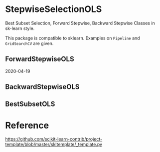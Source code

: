 # StepwiseSelectionOLS
Best Subset Selection, Forward Stepwise, Backward Stepwise Classes in sk-learn style.

This package is compatible to sklearn. Examples on `Pipeline` and `GridSearchCV` are given.

## ForwardStepwiseOLS

2020-04-19

## BackwardStepwiseOLS


## BestSubsetOLS


# Reference

https://github.com/scikit-learn-contrib/project-template/blob/master/skltemplate/_template.py
